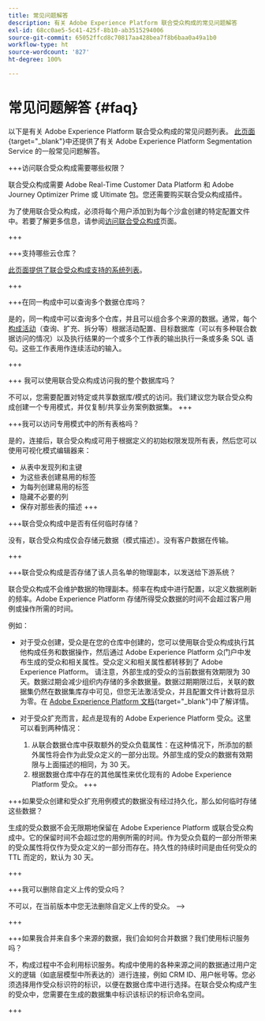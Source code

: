 ```yaml
---
title: 常见问题解答
description: 有关 Adobe Experience Platform 联合受众构成的常见问题解答
exl-id: 68cc0ae5-5c41-425f-8b10-ab3515294006
source-git-commit: 65052ffcd8c70817aa428bea7f8b6baa0a49a1b0
workflow-type: ht
source-wordcount: '827'
ht-degree: 100%

---
```


# 常见问题解答 {#faq}

以下是有关 Adobe Experience Platform 联合受众构成的常见问题列表。 [此页面](https://experienceleague.adobe.com/zh-hans/docs/experience-platform/segmentation/faq){target="_blank"}中还提供了有关 Adobe Experience Platform Segmentation Service 的一般常见问题解答。


+++访问联合受众构成需要哪些权限？

联合受众构成需要 Adobe Real-Time Customer Data Platform 和 Adobe Journey Optimizer Prime 或 Ultimate 包。您还需要购买联合受众构成插件。

为了使用联合受众构成，必须将每个用户添加到为每个沙盒创建的特定配置文件中。若要了解更多信息，请参阅[访问联合受众构成](access-prerequisites.md)页面。

+++

+++支持哪些云仓库？

 [此页面提供了联合受众构成支持的系统列表](../start/access-prerequisites.md#supported-systems)。

+++


+++在同一构成中可以查询多个数据仓库吗？

是的，同一构成中可以查询多个仓库，并且可以组合多个来源的数据。通常，每个[构成活动](../compositions/orchestrate-activities.md)（查询、扩充、拆分等）根据活动配置、目标数据库（可以有多种联合数据访问的情况）以及执行结果的一个或多个工作表的输出执行一条或多条 SQL 语句。这些工作表用作连续活动的输入。

+++

+++ 我可以使用联合受众构成访问我的整个数据库吗？

不可以，您需要配置对特定或共享数据库/模式的访问。我们建议您为联合受众构成创建一个专用模式，并仅复制/共享业务案例数据集。
+++

+++我可以访问专用模式中的所有表格吗？

是的，连接后，联合受众构成可用于根据定义的初始权限发现所有表，然后您可以使用可视化模式编辑器来：

* 从表中发现列和主键
* 为这些表创建易用的标签
* 为每列创建易用的标签
* 隐藏不必要的列
* 保存对那些表的描述
+++

+++联合受众构成中是否有任何临时存储？

没有，联合受众构成仅会存储元数据（模式描述）。没有客户数据在传输。<!--The Audience export flow is done directly from Adobe Experience Platform Audience Portal (via [Destination](../connections/destinations.md)) to the customer database. The creation and update flow is done directly from your data warehouse database to Adobe Experience Platform Audience Portal.-->

+++

+++联合受众构成是否存储了该人员名单的物理副本，以发送给下游系统？

联合受众构成不会维护数据的物理副本。频率在构成中进行配置，以定义数据刷新的频率。Adobe Experience Platform 存储所得受众数据的时间不会超过客户用例或操作所需的时间。

例如：

* 对于受众创建，受众是在您的仓库中创建的，您可以使用联合受众构成执行其他构成任务和数据操作，然后通过 Adobe Experience Platform 众门户中发布生成的受众和相关属性。受众定义和相关属性都转移到了 Adobe Experience Platform。
请注意，外部生成的受众的当前数据有效期限为 30 天。数据过期会减少组织内存储的多余数据量。数据过期期限过后，关联的数据集仍然在数据集库存中可见，但您无法激活受众，并且配置文件计数将显示为零。在 [Adobe Experience Platform 文档](https://experienceleague.adobe.com/zh-hans/docs/experience-platform/segmentation/faq#how-long-do-externally-generated-audiences-last-for){target="_blank"}中了解详情。

* 对于受众扩充而言，起点是现有的 Adobe Experience Platform 受众。这里可以看到两种情况：
   1. 从联合数据仓库中获取额外的受众负载属性：在这种情况下，所添加的额外属性将会作为此受众定义的一部分出现。外部生成的受众的数据有效期限与上面描述的相同，为 30 天。
   1. 根据数据仓库中存在的其他属性来优化现有的 Adobe Experience Platform 受众。<!--For example, you have an audience of customers who have shown interest in a particular product on the website for the last two months. You now want to take this audience and further segment it using Federated Audience Composition to only include customers who have a high credit score. The credit score is deemed sensitive and individual credit score data points are not copied over from the data warehouse.-->
+++

+++如果受众创建和受众扩充用例模式的数据没有经过持久化，那么如何临时存储这些数据？

生成的受众数据不会无限期地保留在 Adobe Experience Platform 或联合受众构成中。它的保留时间不会超过您的用例所需的时间。作为受众负载的一部分所带来的受众属性将仅作为受众定义的一部分而存在。持久性的持续时间是由任何受众的 TTL 而定的，默认为 30 天。

+++

+++我可以删除自定义上传的受众吗？

不可以，在当前版本中您无法删除自定义上传的受众。 -->

+++

+++如果我合并来自多个来源的数据，我们会如何合并数据？我们使用标识服务吗？

不，构成过程中不会利用标识服务。构成中使用的各种来源之间的数据通过用户定义的逻辑（如底层模型中所表达的）进行连接，例如 CRM ID、用户帐号等。您必须选择用作受众标识符的标识，以便在数据仓库中进行选择。在联合受众构成产生的受众中，您需要在生成的数据集中标识该标识的标识命名空间。

+++
